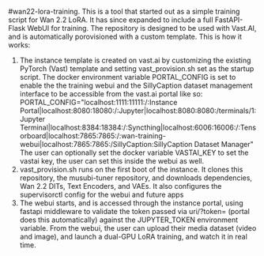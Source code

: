 #wan22-lora-training. 
This is a tool that started out as a simple training script for Wan 2.2 LoRA. It has since expanded to include a full FastAPI-Flask WebUI for training. 
The repository is designed to be used with Vast.AI, and is automatically porovisioned with a custom template. This is how it works: 
1. The instance template is created on vast.ai by customizing the existing PyTorch (Vast) template and setting vast_provision.sh set as the startup script. 
The docker environment variable PORTAL_CONFIG is set to enable the the training webui and the SillyCaption dataset management interface to be accessible from the vast.ai portal like so: 
PORTAL_CONFIG="localhost:1111:11111:/:Instance Portal|localhost:8080:18080:/:Jupyter|localhost:8080:8080:/terminals/1:Jupyter Terminal|localhost:8384:18384:/:Syncthing|localhost:6006:16006:/:Tensorboard|localhost:7865:7865:/:wan-training-webui|localhost:7865:7865:/SillyCaption:SillyCaption Dataset Manager"
The user can optionally set the docker variable VASTAI_KEY to set the vastai key, the user can set this inside the webui as well.
2. vast_provision.sh runs on the first boot of the instance. It clones this repository, the musubi-tuner repository, and downloads dependencies, Wan 2.2 DITs, Text Encoders, and VAEs. 
It also configures the supervisorctl config for the webui and future apps 
3. The webui starts, and is accessed through the instance portal, using fastapi middleware to validate the token passed via uri/?token= (portal does this automatically) against the JUPYTER_TOKEN environment variable. 
From the webui, the user can upload their media dataset (video and image), and launch a dual-GPU LoRA training, and watch it in real time. 
